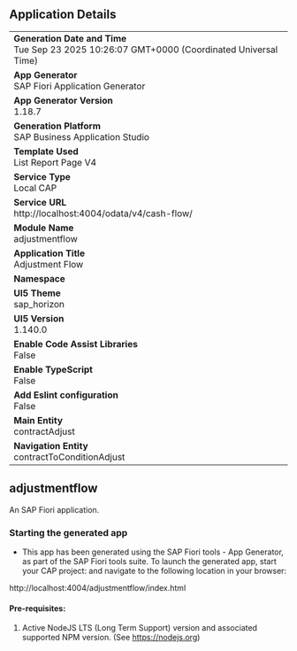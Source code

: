 ## Application Details
|               |
| ------------- |
|**Generation Date and Time**<br>Tue Sep 23 2025 10:26:07 GMT+0000 (Coordinated Universal Time)|
|**App Generator**<br>SAP Fiori Application Generator|
|**App Generator Version**<br>1.18.7|
|**Generation Platform**<br>SAP Business Application Studio|
|**Template Used**<br>List Report Page V4|
|**Service Type**<br>Local CAP|
|**Service URL**<br>http://localhost:4004/odata/v4/cash-flow/|
|**Module Name**<br>adjustmentflow|
|**Application Title**<br>Adjustment Flow|
|**Namespace**<br>|
|**UI5 Theme**<br>sap_horizon|
|**UI5 Version**<br>1.140.0|
|**Enable Code Assist Libraries**<br>False|
|**Enable TypeScript**<br>False|
|**Add Eslint configuration**<br>False|
|**Main Entity**<br>contractAdjust|
|**Navigation Entity**<br>contractToConditionAdjust|

## adjustmentflow

An SAP Fiori application.

### Starting the generated app

-   This app has been generated using the SAP Fiori tools - App Generator, as part of the SAP Fiori tools suite.  To launch the generated app, start your CAP project:  and navigate to the following location in your browser:

http://localhost:4004/adjustmentflow/index.html

#### Pre-requisites:

1. Active NodeJS LTS (Long Term Support) version and associated supported NPM version.  (See https://nodejs.org)


